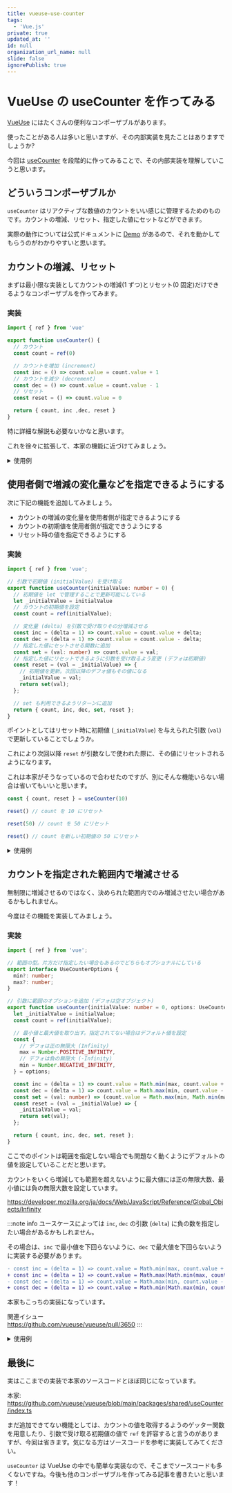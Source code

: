 ```yaml
---
title: vueuse-use-counter
tags:
  - 'Vue.js'
private: true
updated_at: ''
id: null
organization_url_name: null
slide: false
ignorePublish: true
---
```

# VueUse の useCounter を作ってみる

[VueUse](https://vueuse.org/) にはたくさんの便利なコンポーザブルがあります。

使ったことがある人は多いと思いますが、その内部実装を見たことはありますでしょうか?

今回は [useCounter](https://vueuse.org/shared/useCounter/) を段階的に作ってみることで、その内部実装を理解していこうと思います。

## どういうコンポーザブルか

`useCounter` はリアクティブな数値のカウントをいい感じに管理するためのものです。カウントの増減、リセット、指定した値にセットなどができます。

実際の動作については公式ドキュメントに [Demo](https://vueuse.org/shared/useCounter/#demo) があるので、それを動かしてもらうのがわかりやすいと思います。

## カウントの増減、リセット

まずは最小限な実装としてカウントの増減(1 ずつ)とリセット(0 固定)だけできるようなコンポーザブルを作ってみます。

### 実装

```ts
import { ref } from 'vue'

export function useCounter() {
  // カウント
  const count = ref(0)

  // カウントを増加 (increment)
  const inc = () => count.value = count.value + 1
  // カウントを減少 (decrement)
  const dec = () => count.value = count.value - 1
  // リセット
  const reset = () => count.value = 0

  return { count, inc ,dec, reset }
}
```

特に詳細な解説も必要ないかなと思います。

これを徐々に拡張して、本家の機能に近づけてみましょう。


<details><summary>使用例</summary>

```vue
<script setup lang="ts">
import { useCounter } from '@/composables/useCounter';

const { count, inc, dec, reset } = useCounter();
</script>

<template>
  <div>
    <p>Count: {{ count }}</p>
    <button type="button" @click="inc()">
      Increment
    </button>
    <button type="button" @click="dec()">
      Decrement
    </button>
    <button type="button" @click="reset()">
      Reset
    </button>
  </div>
</template>
```

</details>

## 使用者側で増減の変化量などを指定できるようにする

次に下記の機能を追加してみましょう。

- カウントの増減の変化量を使用者側が指定できるようにする
- カウントの初期値を使用者側が指定できうようにする
- リセット時の値を指定できるようにする

### 実装

```ts
import { ref } from 'vue';

// 引数で初期値 (initialValue) を受け取る
export function useCounter(initialValue: number = 0) {
  // 初期値を let で管理することで更新可能にしている
  let _initialValue = initialValue
  // カウントの初期値を設定
  const count = ref(initialValue);

  // 変化量 (delta) を引数で受け取りその分増減させる
  const inc = (delta = 1) => count.value = count.value + delta;
  const dec = (delta = 1) => count.value = count.value - delta;
  // 指定した値にセットさせる関数に追加
  const set = (val: number) => count.value = val;
  // 指定した値にリセットできるように引数を受け取るよう変更 (デフォは初期値)
  const reset = (val = _initialValue) => {
    // 初期値を更新。次回以降のデフォ値もその値になる
    _initialValue = val;
    return set(val);
  };

  // set も利用できるようリターンに追加
  return { count, inc, dec, set, reset };
}
```

ポイントとしてはリセット時に初期値 (`_initialValue`) を与えられた引数 (`val`) で更新していることでしょうか。

これにより次回以降 `reset` が引数なしで使われた際に、その値にリセットされるようになります。

これは本家がそうなっているので合わせたのですが、別にそんな機能いらない場合は省いてもいいと思います。

```ts
const { count, reset } = useCounter(10)

reset() // count を 10 にリセット

reset(50) // count を 50 にリセット

reset() // count を新しい初期値の 50 にリセット
```

<details><summary>使用例</summary>

```vue
<script setup lang="ts">
import { useCounter } from '@/composables/useCounter';

const { count, inc, dec, set, reset } = useCounter(10);
</script>

<template>
  <div>
    <p>Count: {{ count }}</p>
    <button type="button" @click="inc()">
      Increment
    </button>
    <button type="button" @click="dec()">
      Decrement
    </button>
    <button type="button" @click="inc(5)">
      Increment (+5)
    </button>
    <button type="button" @click="dec(5)">
      Decrement (-5)
    </button>
    <button type="button" @click="set(100)">
      Set (100)
    </button>
    <button type="button" @click="reset()">
      Reset
    </button>
    <button type="button" @click="reset(20)">
      Reset (20)
    </button>
  </div>
</template>
```

</details>

## カウントを指定された範囲内で増減させる

無制限に増減させるのではなく、決められた範囲内でのみ増減させたい場合があるかもしれません。

今度はその機能を実装してみましょう。

### 実装

```ts
import { ref } from 'vue';

// 範囲の型。片方だけ指定したい場合もあるのでどちらもオプショナルにしている
export interface UseCounterOptions {
  min?: number;
  max?: number;
}

// 引数に範囲のオプションを追加 (デフォは空オブジェクト)
export function useCounter(initialValue: number = 0, options: UseCounterOptions = {}) {
  let _initialValue = initialValue;
  const count = ref(initialValue);

  // 最小値と最大値を取り出す。指定されてない場合はデフォルト値を設定
  const {
    // デフォは正の無限大 (Infinity)
    max = Number.POSITIVE_INFINITY,
    // デフォは負の無限大 (-Infinity)
    min = Number.NEGATIVE_INFINITY,
  } = options;

  const inc = (delta = 1) => count.value = Math.min(max, count.value + delta);
  const dec = (delta = 1) => count.value = Math.max(min, count.value - delta);
  const set = (val: number) => (count.value = Math.max(min, Math.min(max, val)));
  const reset = (val = _initialValue) => {
    _initialValue = val;
    return set(val);
  };

  return { count, inc, dec, set, reset };
}
```

ここでのポイントは範囲を指定しない場合でも問題なく動くようにデフォルトの値を設定していることだと思います。

カウントをいくら増減しても範囲を超えないように最大値には正の無限大数、最小値には負の無限大数を設定しています。

https://developer.mozilla.org/ja/docs/Web/JavaScript/Reference/Global_Objects/Infinity

:::note info
ユースケースによっては `inc`, `dec` の引数 (`delta`) に負の数を指定したい場合があるかもしれません。

その場合は、`inc` で最小値を下回らないように、`dec` で最大値を下回らないように実装する必要があります。

```diff
- const inc = (delta = 1) => count.value = Math.min(max, count.value + delta);
+ const inc = (delta = 1) => count.value = Math.max(Math.min(max, count.value + delta), min)
- const dec = (delta = 1) => count.value = Math.max(min, count.value - delta);
+ const dec = (delta = 1) => count.value = Math.min(Math.max(min, count.value - delta), max)
```

本家もこっちの実装になっています。

関連イシュー  
https://github.com/vueuse/vueuse/pull/3650
:::

<details><summary>使用例</summary>

```vue
<script setup lang="ts">
import { useCounter } from '@/composables/useCounter';

const { count, inc, dec, set, reset } = useCounter(10, { min: 0, max: 100 });
</script>

<template>
  <div>
    <p>Count: {{ count }}</p>
    <button @click="inc()">
      Increment
    </button>
    <button @click="dec()">
      Decrement
    </button>
    <button @click="inc(5)">
      Increment (+5)
    </button>
    <button @click="dec(5)">
      Decrement (-5)
    </button>
    <button @click="set(100)">
      Set (100)
    </button>
    <button @click="reset()">
      Reset
    </button>
  </div>
</template>
```

</details>

## 最後に

実はここまでの実装で本家のソースコードとほぼ同じになっています。

本家: https://github.com/vueuse/vueuse/blob/main/packages/shared/useCounter/index.ts

まだ追加できてない機能としては、カウントの値を取得するようのゲッター関数を用意したり、引数で受け取る初期値の値で `ref` を許容すると言うのがありますが、今回は省きます。気になる方はソースコードを参考に実装してみてください。

`useCounter` は VueUse の中でも簡単な実装なので、そこまでソースコードも多くないですね。今後も他のコンポーザブルを作ってみる記事を書きたいと思います！

